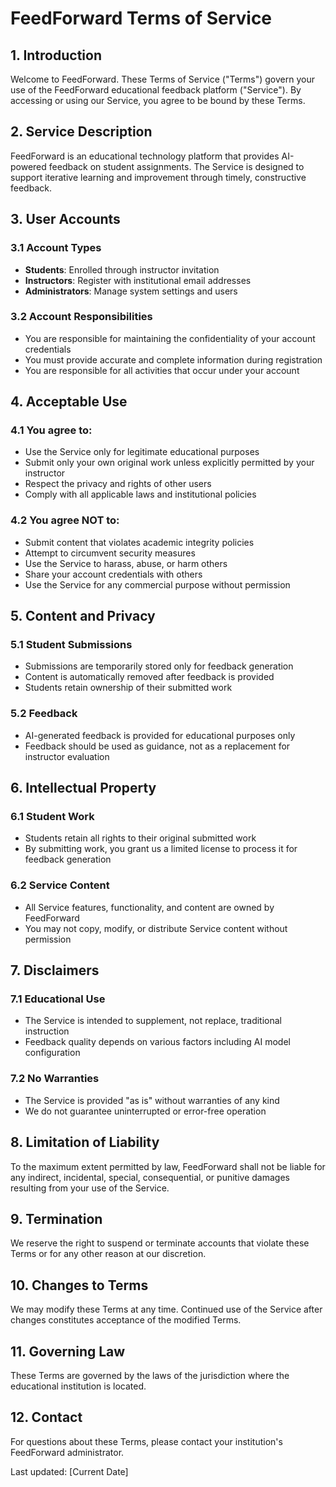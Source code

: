 # FeedForward Terms of Service

## 1. Introduction

Welcome to FeedForward. These Terms of Service ("Terms") govern your use of the FeedForward educational feedback platform ("Service"). By accessing or using our Service, you agree to be bound by these Terms.

## 2. Service Description

FeedForward is an educational technology platform that provides AI-powered feedback on student assignments. The Service is designed to support iterative learning and improvement through timely, constructive feedback.

## 3. User Accounts

### 3.1 Account Types
- **Students**: Enrolled through instructor invitation
- **Instructors**: Register with institutional email addresses
- **Administrators**: Manage system settings and users

### 3.2 Account Responsibilities
- You are responsible for maintaining the confidentiality of your account credentials
- You must provide accurate and complete information during registration
- You are responsible for all activities that occur under your account

## 4. Acceptable Use

### 4.1 You agree to:
- Use the Service only for legitimate educational purposes
- Submit only your own original work unless explicitly permitted by your instructor
- Respect the privacy and rights of other users
- Comply with all applicable laws and institutional policies

### 4.2 You agree NOT to:
- Submit content that violates academic integrity policies
- Attempt to circumvent security measures
- Use the Service to harass, abuse, or harm others
- Share your account credentials with others
- Use the Service for any commercial purpose without permission

## 5. Content and Privacy

### 5.1 Student Submissions
- Submissions are temporarily stored only for feedback generation
- Content is automatically removed after feedback is provided
- Students retain ownership of their submitted work

### 5.2 Feedback
- AI-generated feedback is provided for educational purposes only
- Feedback should be used as guidance, not as a replacement for instructor evaluation

## 6. Intellectual Property

### 6.1 Student Work
- Students retain all rights to their original submitted work
- By submitting work, you grant us a limited license to process it for feedback generation

### 6.2 Service Content
- All Service features, functionality, and content are owned by FeedForward
- You may not copy, modify, or distribute Service content without permission

## 7. Disclaimers

### 7.1 Educational Use
- The Service is intended to supplement, not replace, traditional instruction
- Feedback quality depends on various factors including AI model configuration

### 7.2 No Warranties
- The Service is provided "as is" without warranties of any kind
- We do not guarantee uninterrupted or error-free operation

## 8. Limitation of Liability

To the maximum extent permitted by law, FeedForward shall not be liable for any indirect, incidental, special, consequential, or punitive damages resulting from your use of the Service.

## 9. Termination

We reserve the right to suspend or terminate accounts that violate these Terms or for any other reason at our discretion.

## 10. Changes to Terms

We may modify these Terms at any time. Continued use of the Service after changes constitutes acceptance of the modified Terms.

## 11. Governing Law

These Terms are governed by the laws of the jurisdiction where the educational institution is located.

## 12. Contact

For questions about these Terms, please contact your institution's FeedForward administrator.

Last updated: [Current Date]